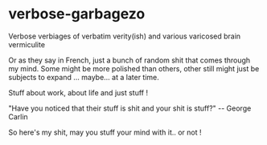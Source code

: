 # verbose-garbagezo
Verbose verbiages of verbatim verity(ish) and various varicosed brain vermiculite

Or as they say in French, just a bunch of random shit that comes through my mind.  Some might be more polished than others, other still might just be subjects to expand ... maybe... at a later time.

Stuff about work, about life and just stuff !

"Have you noticed that their stuff is shit and your shit is stuff?"
-- George Carlin

So here's my shit, may you stuff your mind with it.. or not !
